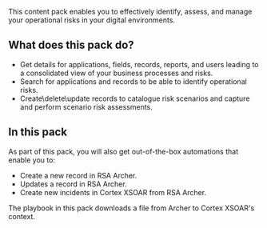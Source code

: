 This content pack enables you to effectively identify, assess, and manage your operational risks in your digital environments. 


## What does this pack do?

- Get details for applications, fields, records, reports, and users leading to a consolidated view of your business processes and risks.
- Search for applications and records to be able to identify operational risks.
- Create\delete\update records to catalogue risk scenarios and capture and perform scenario risk assessments.

## In this pack

As part of this pack, you will also get out-of-the-box automations that enable you to:

- Create a new record in RSA Archer. 
- Updates a record in RSA Archer. 
- Create new incidents in Cortex XSOAR from RSA Archer. 

The playbook in this pack downloads a file from Archer to Cortex XSOAR's context.
